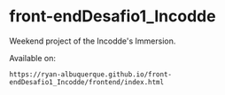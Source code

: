 # front-endDesafio1_Incodde
 
  Weekend project of the Incodde's Immersion.

  Available on:
  
    https://ryan-albuquerque.github.io/front-endDesafio1_Incodde/frontend/index.html
